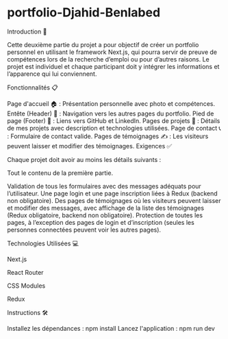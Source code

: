 # portfolio-Djahid-Benlabed
Introduction 🚀

Cette deuxième partie du projet a pour objectif de créer un portfolio personnel en utilisant le framework Next.js, qui pourra servir de preuve de compétences lors de la recherche d’emploi ou pour d’autres raisons. Le projet est individuel et chaque participant doit y intégrer les informations et l’apparence qui lui conviennent.

Fonctionnalités 📋

Page d'accueil 🏠 : Présentation personnelle avec photo et compétences.
Entête (Header) 📌 : Navigation vers les autres pages du portfolio.
Pied de page (Footer) 🦶 : Liens vers GitHub et LinkedIn.
Pages de projets 💼 : Détails de mes projets avec description et technologies utilisées.
Page de contact 📞 : Formulaire de contact valide.
Pages de témoignages ✍️ : Les visiteurs peuvent laisser et modifier des témoignages.
Exigences ✅

Chaque projet doit avoir au moins les détails suivants :

Tout le contenu de la première partie.

Validation de tous les formulaires avec des messages adéquats pour l’utilisateur.
Une page login et une page inscription liées à Redux (backend non obligatoire).
Des pages de témoignages où les visiteurs peuvent laisser et modifier des messages, avec affichage de la liste des témoignages (Redux obligatoire, backend non obligatoire).
Protection de toutes les pages, à l’exception des pages de login et d’inscription (seules les personnes connectées peuvent voir les autres pages).

Technologies Utilisées 💻

Next.js

React Router

CSS Modules

Redux

Instructions 🛠️

Installez les dépendances : npm install
Lancez l'application : npm run dev
